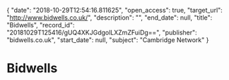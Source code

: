 {
  "date": "2018-10-29T12:54:16.811625", 
  "open_access": true, 
  "target_url": "http://www.bidwells.co.uk/", 
  "description": "", 
  "end_date": null, 
  "title": "Bidwells", 
  "record_id": "20181029T125416/gUQ4XKJGdgolLXZmZFuiDg==", 
  "publisher": "bidwells.co.uk", 
  "start_date": null, 
  "subject": "Cambridge Network"
}

# Bidwells

